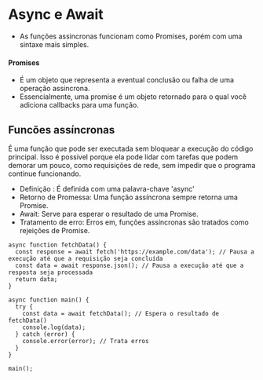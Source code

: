 # Async e Await

- As funções assincronas funcionam como Promises, porém com uma sintaxe mais simples.


#### Promises

- É um objeto que representa a eventual conclusão ou falha de uma operação assincrona.
- Essencialmente, uma promise é um objeto retornado para o qual você adiciona callbacks para uma função.

## Funcões assíncronas

É uma função que pode ser executada sem bloquear a execução do código principal. Isso é possivel porque ela pode lidar com tarefas que podem demorar um pouco, como requisições de rede, sem impedir que o programa continue funcionando.

- Definição : É definida com uma palavra-chave 'async'
- Retorno de Promessa: Uma função assíncrona sempre retorna uma Promise.
- Await: Serve para esperar o resultado de uma Promise. 
- Tratamento de erro: Erros em, funções assíncronas são tratados como rejeições de Promise.

````
async function fetchData() {
  const response = await fetch('https://example.com/data'); // Pausa a execução até que a requisição seja concluída
  const data = await response.json(); // Pausa a execução até que a resposta seja processada
  return data;
}

async function main() {
  try {
    const data = await fetchData(); // Espera o resultado de fetchData()
    console.log(data);
  } catch (error) {
    console.error(error); // Trata erros
  }
}

main();

````
